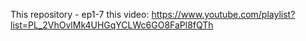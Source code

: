 This repository - ep1-7 this video: https://www.youtube.com/playlist?list=PL_2VhOvlMk4UHGqYCLWc6GO8FaPl8fQTh
